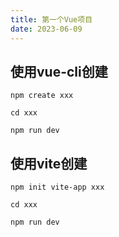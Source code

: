 ```yaml
---
title: 第一个Vue项目
date: 2023-06-09
---
```




## 使用vue-cli创建

```
npm create xxx

cd xxx

npm run dev
```

## 使用vite创建

```
npm init vite-app xxx

cd xxx

npm run dev
```

